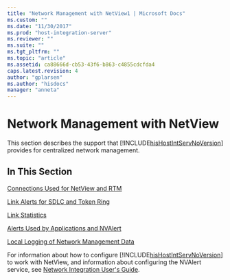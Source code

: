```yaml
---
title: "Network Management with NetView1 | Microsoft Docs"
ms.custom: ""
ms.date: "11/30/2017"
ms.prod: "host-integration-server"
ms.reviewer: ""
ms.suite: ""
ms.tgt_pltfrm: ""
ms.topic: "article"
ms.assetid: ca88666d-cb53-43f6-b863-c4855cdcfda4
caps.latest.revision: 4
author: "gplarsen"
ms.author: "hisdocs"
manager: "anneta"
---
```

# Network Management with NetView
This section describes the support that [!INCLUDE[hisHostIntServNoVersion](../includes/hishostintservnoversion-md.md)] provides for centralized network management.  
  
## In This Section  
 [Connections Used for NetView and RTM](../core/connections-used-for-netview-and-rtm2.md)  
  
 [Link Alerts for SDLC and Token Ring](../core/link-alerts-for-sdlc-and-token-ring2.md)  
  
 [Link Statistics](../core/link-statistics2.md)  
  
 [Alerts Used by Applications and NVAlert](../core/alerts-used-by-applications-and-nvalert2.md)  
  
 [Local Logging of Network Management Data](../core/local-logging-of-network-management-data1.md)  
  
 For information about how to configure [!INCLUDE[hisHostIntServNoVersion](../includes/hishostintservnoversion-md.md)] to work with NetView, and information about configuring the NVAlert service, see [Network Integration User's Guide](../core/network-integration-user-s-guide2.md).